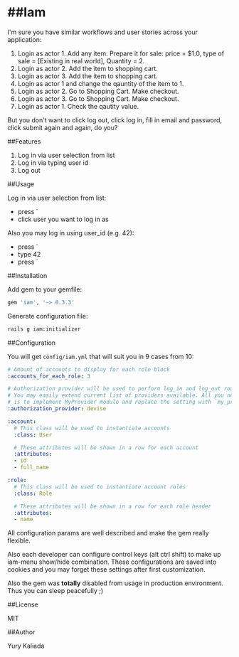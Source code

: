 ##Iam
===

I'm sure you have similar workflows and user stories across your application:

1. Login as actor 1. Add any item. Prepare it for sale: price = $1.0, type of sale = [Existing in real world], Quantity = 2.
2. Login as actor 2. Add the item to shopping cart.
3. Login as actor 3. Add the item to shopping cart.
4. Login as actor 1 and change the qauntity of the item to 1.
5. Login as actor 2. Go to Shopping Cart. Make checkout.
6. Login as actor 3. Go to Shopping Cart. Make checkout.
7. Login as actor 1. Check the qautity value.

But you don't want to click log out, click log in, fill in email and password, click submit again and again, do you?

##Features

1. Log in via user selection from list
2. Log in via typing user id
3. Log out

##Usage

Log in via user selection from list:

* press `
* click user you want to log in as

Also you may log in using user_id (e.g. 42):

* press `
* type 42
* press `

##Installation

Add gem to your gemfile:

```ruby
gem 'iam', '~> 0.3.3'
```

Generate configuration file:

```bash
rails g iam:initializer
```

##Configuration

You will get `config/iam.yml` that will suit you in 9 cases from 10:

```yml
# Amount of accounts to display for each role block
:accounts_for_each_role: 3

# Authorization provider will be used to perform log_in and log_out routines.
# You may easily extend current list of providers available. All you need
# is to implement MyProvider module and replace the setting with `my_provider` value
:authorization_provider: devise

:account:
  # This class will be used to instantiate accounts
  :class: User

  # These attributes will be shown in a row for each account
  :attributes:
  - id
  - full_name

:role:
  # This class will be used to instantiate account roles
  :class: Role

  # These attributes will be shown in a row for each role header
  :attributes:
  - name
```

All configuration params are well described and make the gem really flexible.

Also each developer can configure control keys (alt ctrl shift) to make up iam-menu show/hide combination.
These configurations are saved into cookies and you may forget these settings after first customization.

Also the gem was __totally__ disabled from usage in production environment. Thus you can sleep peaсefully ;)

##License

MIT

##Author

Yury Kaliada
